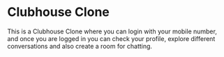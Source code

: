 # Clubhouse Clone

This is a Clubhouse Clone where you can login with your mobile number, and once you are logged in you can check your profile, explore different conversations and also create a room for chatting.